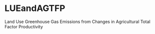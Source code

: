 # LUEandAGTFP
 Land Use Greenhouse Gas Emissions from Changes in Agricultural Total Factor Productivity
